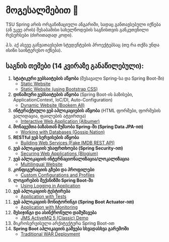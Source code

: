 # მოგესალმებით 👋

TSU Spring არის ორგანიზაციული ანგარიში, სადაც განთავსებული იქნება (ან უკვე არის) შესაბამისი სახელწოდების საგნისთვის განკუთვნილი რესურსები (ძირითადად კოდი).

პ.ს. აქ ასევე განვათავსებთ სტუდენტების პროექტებსაც (თუ რა თქმა უნდა ისინი საინტერესო იქნება).

## საგნის თემები (14 კვირაზე განაწილებული):
1. **სტატიკური ვებსაიტების აწყობა** (შესავალი Spring-სა და Spring Boot-ში)
   * [Static Website](https://github.com/tsu-spring/examples/tree/main/1.%20Building%20Static%20Websites/static-website)
   * [Static Website (using Bootstrap CSS)](https://github.com/tsu-spring/examples/tree/main/1.%20Building%20Static%20Websites/bootstrap-website)
2. **დინამიური ვებსაიტების აწყობა** (Spring Boot-ის ბაზისები, ApplicationContext, IoC/DI, Auto-Configuration)
   * [Dynamic Website (Bookem All)](https://github.com/tsu-spring/examples/tree/main/2.%20Building%20Dynamic%20Websites/dynamic-website)
3. **ინტერაქტიული ვებ აპლიკაციების აწყობა** (HTML ფორმები, ფორმების ვალიდაცია, ფაილების ატვირთვა)
   * [Interactive Web Application (Albumer)](https://github.com/tsu-spring/examples/tree/main/3.%20Building%20Interactive%20Web%20Applications/interactive-website)
4. **მონაცემთა ბაზასთან მუშაობა Spring-ში (Spring Data JPA-ით)**
   * [Working with Databases (Gossip Nation)](https://github.com/tsu-spring/examples/tree/main/4.%20Working%20with%20Databases/website-with-database)
5. **RESTful ვებ სერვისების აწყობა**
   * [Building Web Services (Fake IMDB REST API)](https://github.com/tsu-spring/examples/tree/main/5.%20Building%20Web%20Services/restfull-web-app)
6. **ვებ აპლიკაციის უსაფრთხოება (Spring Security-ით)**
   * [Securing Web Applications (Blogium)](https://github.com/tsu-spring/examples/tree/main/6.%20Securing%20Web%20Applications/secured-web-app)
7. **ვებ აპლიკაციის ინტერნაციონალიზაცია/ლოკალიზაცია**
   * [Multilingual Website](https://github.com/tsu-spring/examples/tree/main/7.%20Multilingual%20Websites/multilingual-website)
8. **კონფიგურაციის გზები და პროფილები**
   * [Custom Configurations and Profiles](https://github.com/tsu-spring/examples/tree/main/8.%20Custom%20Configurations%20and%20Profiles/custom-configurations-and-profiles)
9. **ლოგირების მექანიზმი Spring Boot-ში**
   * [Using Logging in Application](https://github.com/tsu-spring/examples/tree/main/9.%20Logging%20in%20Spring%20Boot/using-logging-in-application)
10. **ვებ აპლიკაციის ტესტირება**
    * [Application with Tests](https://github.com/tsu-spring/examples/tree/main/10.%20Testing%20Web%20Applications/application-with-tests)
11. **ვებ აპლიკაციის მონიტორინგი (Spring Boot Actuator-ით)**
    * [Application with Monitoring](https://github.com/tsu-spring/examples/tree/main/11.%20Monitoring%20Web%20Applications/application-with-monitoring)
12. **მესიჯინგი და ასინქრონული დამუშავება**
    * [JMS ActiveMQ 5 (Classic) Demo](https://github.com/tsu-spring/examples/tree/main/12.%20Messaging%20and%20Asynchronous%20Processing/jms-activemq-demo)
13. მიკროსერვისული არქიტექტურა Spring Boot-ით
14. **Spring Boot აპლიკაციის გაშვება სხვადასხვა გარემოში**
    * [Traditional WAR Deployment](https://github.com/tsu-spring/examples/tree/main/14.%20Deploying%20Web%20Applications/traditional-deployment)
